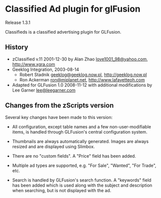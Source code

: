 # Classified Ad plugin for glFusion
Release 1.3.1

Classifieds is a classified advertising plugin for GLFusion.

## History
- zClassified v.11 2001-12-30 by Alan Zhao <love1001_98@yahoo.com>, http://www.xgra.com
- Geeklog Integration, 2003-08-14
  - Robert Stadnik <geeklog@geeklog.now.pl>, http://geeklog.now.pl
  - Ron Ackerman <ron@miplanet.net>, http://www.lafayetteoh.com
- Adapted for GLFusion 1.0 2008-11-12 with additional modifications by Lee Garner <lee@leegarner.com>

## Changes from the zScripts version

Several key changes have been made to this version:

-   All configuration, except table names and a few non-user-modifiable items,
    is handled through GLFusion's central configuration system.

-   Thumbnails are always automatically generated. Images are always resized
    and are displayed using Slimbox.

-   There are no "custom fields".  A "Price" field has been added.

-   Multiple ad types are supported, e.g. "For Sale", "Wanted", "For Trade", etc.

-   Search is handled by GLFusion's search function. A "keywords" field has
    been added which is used along with the subject and description when
    searching, but is not displayed with the ad.
